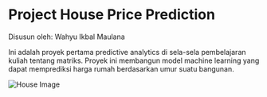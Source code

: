 # Project House Price Prediction
Disusun oleh: Wahyu Ikbal Maulana

Ini adalah proyek pertama predictive analytics di sela-sela pembelajaran kuliah tentang matriks. Proyek ini membangun model machine learning yang dapat memprediksi harga rumah berdasarkan umur suatu bangunan.

![House Image](https://images.unsplash.com/photo-1524813686514-a57563d77965?crop=entropy&cs=tinysrgb&fit=max&fm=jpg&ixid=MnwxMTc3M3wwfDF8c2VhcmNofDZ8fGhvdXNpbmd8ZW58MHx8fHwxNjY0ODg0NzE1&ixlib=rb-1.2.1&q=80&w=800)
